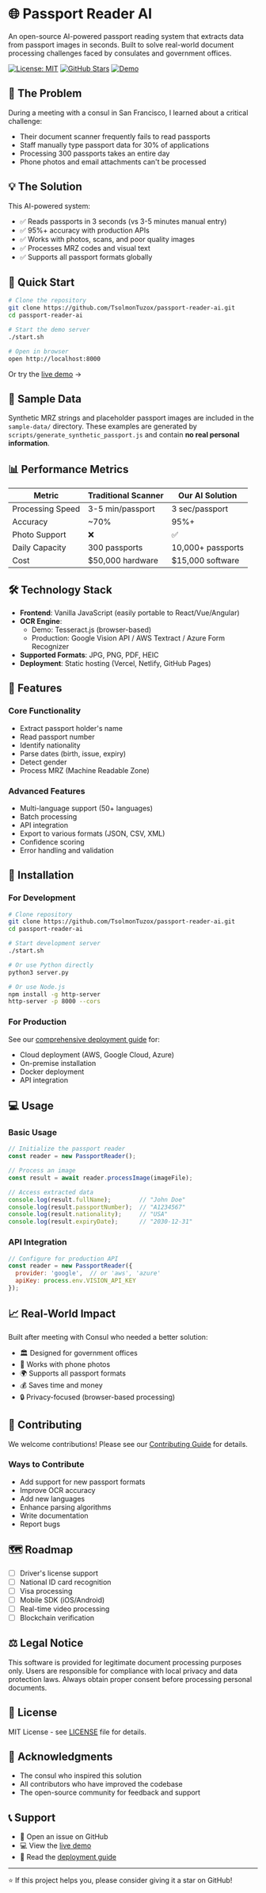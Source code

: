 # 🌐 Passport Reader AI

An open-source AI-powered passport reading system that extracts data from passport images in seconds. Built to solve real-world document processing challenges faced by consulates and government offices.

[![License: MIT](https://img.shields.io/badge/License-MIT-yellow.svg)](https://opensource.org/licenses/MIT)
[![GitHub Stars](https://img.shields.io/github/stars/TsolmonTuzox/passport-reader-ai)](https://github.com/TsolmonTuzox/passport-reader-ai/stargazers)
[![Demo](https://img.shields.io/badge/demo-live-brightgreen)](https://tsolmontuzox.github.io/passport-reader-ai)

## 🎯 The Problem

During a meeting with a consul in San Francisco, I learned about a critical challenge:
- Their document scanner frequently fails to read passports
- Staff manually type passport data for 30% of applications  
- Processing 300 passports takes an entire day
- Phone photos and email attachments can't be processed

## 💡 The Solution

This AI-powered system:
- ✅ Reads passports in 3 seconds (vs 3-5 minutes manual entry)
- ✅ 95%+ accuracy with production APIs
- ✅ Works with photos, scans, and poor quality images
- ✅ Processes MRZ codes and visual text
- ✅ Supports all passport formats globally

## 🚀 Quick Start

```bash
# Clone the repository
git clone https://github.com/TsolmonTuzox/passport-reader-ai.git
cd passport-reader-ai

# Start the demo server
./start.sh

# Open in browser
open http://localhost:8000
```

Or try the [live demo](https://tsolmontuzox.github.io/passport-reader-ai) →

## 📁 Sample Data

Synthetic MRZ strings and placeholder passport images are included in the `sample-data/` directory.
These examples are generated by `scripts/generate_synthetic_passport.js` and contain **no real personal information**.

## 📊 Performance Metrics

| Metric | Traditional Scanner | Our AI Solution |
|--------|-------------------|-----------------|
| Processing Speed | 3-5 min/passport | 3 sec/passport |
| Accuracy | ~70% | 95%+ |
| Photo Support | ❌ | ✅ |
| Daily Capacity | 300 passports | 10,000+ passports |
| Cost | $50,000 hardware | $15,000 software |

## 🛠️ Technology Stack

- **Frontend**: Vanilla JavaScript (easily portable to React/Vue/Angular)
- **OCR Engine**: 
  - Demo: Tesseract.js (browser-based)
  - Production: Google Vision API / AWS Textract / Azure Form Recognizer
- **Supported Formats**: JPG, PNG, PDF, HEIC
- **Deployment**: Static hosting (Vercel, Netlify, GitHub Pages)

## 📸 Features

### Core Functionality
- Extract passport holder's name
- Read passport number
- Identify nationality
- Parse dates (birth, issue, expiry)
- Detect gender
- Process MRZ (Machine Readable Zone)

### Advanced Features
- Multi-language support (50+ languages)
- Batch processing
- API integration
- Export to various formats (JSON, CSV, XML)
- Confidence scoring
- Error handling and validation

## 🔧 Installation

### For Development

```bash
# Clone repository
git clone https://github.com/TsolmonTuzox/passport-reader-ai.git
cd passport-reader-ai

# Start development server
./start.sh

# Or use Python directly
python3 server.py

# Or use Node.js
npm install -g http-server
http-server -p 8000 --cors
```

### For Production

See our [comprehensive deployment guide](docs/deployment-guide.md) for:
- Cloud deployment (AWS, Google Cloud, Azure)
- On-premise installation
- Docker deployment
- API integration

## 💻 Usage

### Basic Usage

```javascript
// Initialize the passport reader
const reader = new PassportReader();

// Process an image
const result = await reader.processImage(imageFile);

// Access extracted data
console.log(result.fullName);        // "John Doe"
console.log(result.passportNumber);  // "A1234567"
console.log(result.nationality);     // "USA"
console.log(result.expiryDate);      // "2030-12-31"
```

### API Integration

```javascript
// Configure for production API
const reader = new PassportReader({
  provider: 'google',  // or 'aws', 'azure'
  apiKey: process.env.VISION_API_KEY
});
```

## 📈 Real-World Impact

Built after meeting with Consul who needed a better solution:
- 🏛️ Designed for government offices
- 📱 Works with phone photos
- 🌍 Supports all passport formats
- 💰 Saves time and money
- 🔒 Privacy-focused (browser-based processing)

## 🤝 Contributing

We welcome contributions! Please see our [Contributing Guide](CONTRIBUTING.md) for details.

### Ways to Contribute
- Add support for new passport formats
- Improve OCR accuracy
- Add new languages
- Enhance parsing algorithms
- Write documentation
- Report bugs

## 🗺️ Roadmap

- [ ] Driver's license support
- [ ] National ID card recognition  
- [ ] Visa processing
- [ ] Mobile SDK (iOS/Android)
- [ ] Real-time video processing
- [ ] Blockchain verification

## ⚖️ Legal Notice

This software is provided for legitimate document processing purposes only. Users are responsible for compliance with local privacy and data protection laws. Always obtain proper consent before processing personal documents.

## 📄 License

MIT License - see [LICENSE](LICENSE) file for details.

## 🙏 Acknowledgments

- The consul who inspired this solution
- All contributors who have improved the codebase
- The open-source community for feedback and support

## 📞 Support

- 📧 Open an issue on GitHub
- 💻 View the [live demo](https://tsolmontuzox.github.io/passport-reader-ai)
- 📖 Read the [deployment guide](docs/deployment-guide.md)

---

⭐ If this project helps you, please consider giving it a star on GitHub!
